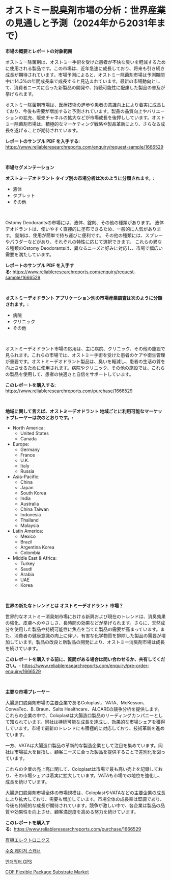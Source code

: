 <p><h1>オストミー脱臭剤市場の分析：世界産業の見通しと予測（2024年から2031年まで）</h1></p><p><strong>市場の概要とレポートの対象範囲</strong></p>
<p><p>オストミー除菌剤は、オストミー手術を受けた患者が不快な臭いを軽減するために使用される製品です。この市場は、近年急速に成長しており、将来も引き続き成長が期待されています。市場予測によると、オストミー除菌剤市場は予測期間中に14.3%の年間成長率で成長すると見込まれています。最新の市場動向として、消費者ニーズに合った新製品の開発や、持続可能性に配慮した製品の普及が挙げられます。</p><p>オストミー除菌剤市場は、医療技術の進歩や患者の意識向上により着実に成長しており、今後も需要が増加すると予測されています。製品の品質向上やバリエーションの拡充、販売チャネルの拡大などが市場成長を後押ししています。オストミー除菌剤市場は、積極的なマーケティング戦略や製品革新により、さらなる成長を遂げることが期待されています。</p></p>
<p><strong>レポートのサンプル PDF を入手する:</strong> <a href="https://www.reliableresearchreports.com/enquiry/request-sample/1666529">https://www.reliableresearchreports.com/enquiry/request-sample/1666529</a></p>
<p>&nbsp;</p>
<p><strong>市場セグメンテーション</strong></p>
<p><strong>オストミーデオドラント タイプ別の市場分析は次のように分類されます。:</strong></p>
<p><ul><li>液体</li><li>タブレット</li><li>その他</li></ul></p>
<p>&nbsp;</p>
<p><p>Ostomy Deodorantsの市場には、液体、錠剤、その他の種類があります。 液体デオドラントは、使いやすく直接的に塗布できるため、一般的に人気があります。 錠剤は、使用が簡単で持ち運びに便利です。 その他の種類には、スプレーやパウダーなどがあり、それぞれの特性に応じて選択できます。 これらの異なる種類のOstomy Deodorantsは、異なるニーズと好みに対応し、市場で幅広い需要を満たしています。</p></p>
<p><strong>レポートのサンプル PDF を入手する:</strong>&nbsp;<a href="https://www.reliableresearchreports.com/enquiry/request-sample/1666529">https://www.reliableresearchreports.com/enquiry/request-sample/1666529</a></p>
<p>&nbsp;</p>
<p><strong> オストミーデオドラント アプリケーション別の市場産業調査は次のように分類されます。:</strong></p>
<p><ul><li>病院</li><li>クリニック</li><li>その他</li></ul></p>
<p>&nbsp;</p>
<p><p>オストミーデオドラント市場の応用は、主に病院、クリニック、その他の施設で見られます。これらの市場では、オストミー手術を受けた患者のケアや衛生管理が重要です。オストミーデオドラント製品は、臭いを軽減し、患者の生活の質を向上させるために使用されます。病院やクリニック、その他の施設では、これらの製品を使用して、患者の快適さと自信をサポートしています。</p></p>
<p><strong>このレポートを購入する:</strong>&nbsp; <a href="https://www.reliableresearchreports.com/purchase/1666529">https://www.reliableresearchreports.com/purchase/1666529</a></p>
<p>&nbsp;</p>
<p><strong>地域に関して言えば、オストミーデオドラント 地域ごとに利用可能なマーケットプレーヤーは次のとおりです。:</strong></p>
<p><ul>
    <li>
        North America:
        <ul>
            <li>United States</li>
            <li>Canada</li>
        </ul>
    </li>
    <li>
        Europe:
        <ul>
            <li>Germany</li>
            <li>France</li>
            <li>U.K.</li>
            <li>Italy</li>
            <li>Russia</li>
        </ul>
    </li>
    <li>
        Asia-Pacific:
        <ul>
            <li>China</li>
            <li>Japan</li>
            <li>South Korea</li>
            <li>India</li>
            <li>Australia</li>
            <li>China Taiwan</li>
            <li>Indonesia</li>
            <li>Thailand</li>
            <li>Malaysia</li>
        </ul>
    </li>
    <li>
        Latin America:
        <ul>
            <li>Mexico</li>
            <li>Brazil</li>
            <li>Argentina Korea</li>
            <li>Colombia</li>
        </ul>
    </li>
    <li>
        Middle East & Africa:
        <ul>
            <li>Turkey</li>
            <li>Saudi</li>
            <li>Arabia</li>
            <li>UAE</li>
            <li>Korea</li>
        </ul>
    </li>
    </ul></p>
<p>&nbsp;</p>
<p><strong>世界の新たなトレンドとは オストミーデオドラント 市場？</strong></p>
<p><p>世界的なオストミー消臭剤市場における新興および現在のトレンドは、消臭効果の強化、皮膚へのやさしさ、長時間の効果などが挙げられます。さらに、天然成分を使用した製品や持続可能性に焦点を当てた製品の需要が高まっています。また、消費者の健康意識の向上に伴い、有害な化学物質を排除した製品の需要が増加しています。製品の改良と新製品の開発により、オストミー消臭剤市場は成長を続けています。</p></p>
<p><strong>このレポートを購入する前に、質問がある場合は問い合わせるか、共有してください。</strong>- <a href="https://www.reliableresearchreports.com/enquiry/pre-order-enquiry/1666529">https://www.reliableresearchreports.com/enquiry/pre-order-enquiry/1666529</a></p>
<p>&nbsp;</p>
<p><strong>主要な市場プレーヤー</strong></p>
<p><p>大腸造口脱臭剤市場の主要企業であるColoplast、VATA、McKesson、ConvaTec、B. Braun、Salts Healthcare、ALCAREの競争分析を提供します。これらの企業の中で、Coloplastは大腸造口製品のリーディングカンパニーとして知られています。同社は持続可能な成長を達成し、効果的な市場シェアを獲得しています。市場で最新のトレンドにも積極的に対応しており、技術革新を進めています。</p><p>一方、VATAは大腸造口製品の革新的な製造企業として注目を集めています。同社は市場拡大を目指し、顧客ニーズに合った製品を提供することで差別化を図っています。</p><p>これらの企業の売上高に関して、Coloplastは市場で最も高い売上を記録しており、その市場シェアは着実に拡大しています。VATAも市場での地位を強化し、成長を続けています。</p><p>大腸造口脱臭剤市場全体の市場規模は、ColoplastやVATAなどの主要企業の成長により拡大しており、需要も増加しています。市場全体の成長率は堅調であり、今後も持続的な成長が期待されています。競争が激しい中で、各企業は製品の品質や効果性を向上させ、顧客満足度を高める努力を続けています。</p></p>
<p><strong>このレポートを購入する:</strong>&nbsp;&nbsp;<a href="https://www.reliableresearchreports.com/purchase/1666529">https://www.reliableresearchreports.com/purchase/1666529</a></p>
<p><p><a href="https://github.com/ReyesKohler20231/Market-Research-Report-List-1/blob/main/407114914047.md">有機エレクトロニクス</a></p><p><a href="https://github.com/sammyUltyylrich9067856/Market-Research-Report-List-1/blob/main/798773213090.md">수중 레이저 스캐너</a></p><p><a href="https://github.com/Elenrrera7685/Market-Research-Report-List-1/blob/main/165027013089.md">언더워터 GPS</a></p><p><a href="https://github.com/Whitneyboyettebo9kiw7yr13/Market-Research-Report-List-1/blob/main/cof-flexible-package-substrate-market.md">COF Flexible Package Substrate Market</a></p></p>